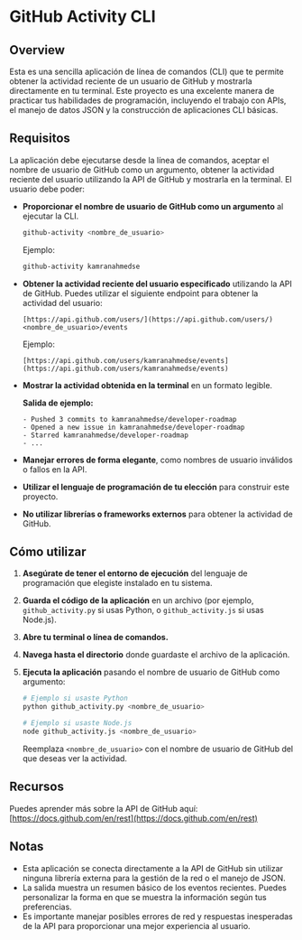 # GitHub Activity CLI

## Overview

Esta es una sencilla aplicación de línea de comandos (CLI) que te permite obtener la actividad reciente de un usuario de GitHub y mostrarla directamente en tu terminal. Este proyecto es una excelente manera de practicar tus habilidades de programación, incluyendo el trabajo con APIs, el manejo de datos JSON y la construcción de aplicaciones CLI básicas.

## Requisitos

La aplicación debe ejecutarse desde la línea de comandos, aceptar el nombre de usuario de GitHub como un argumento, obtener la actividad reciente del usuario utilizando la API de GitHub y mostrarla en la terminal. El usuario debe poder:

* **Proporcionar el nombre de usuario de GitHub como un argumento** al ejecutar la CLI.

    ```bash
    github-activity <nombre_de_usuario>
    ```

    Ejemplo:

    ```bash
    github-activity kamranahmedse
    ```

* **Obtener la actividad reciente del usuario especificado** utilizando la API de GitHub. Puedes utilizar el siguiente endpoint para obtener la actividad del usuario:

    ```
    [https://api.github.com/users/](https://api.github.com/users/)<nombre_de_usuario>/events
    ```

    Ejemplo:

    ```
    [https://api.github.com/users/kamranahmedse/events](https://api.github.com/users/kamranahmedse/events)
    ```

* **Mostrar la actividad obtenida en la terminal** en un formato legible.

    **Salida de ejemplo:**

    ```
    - Pushed 3 commits to kamranahmedse/developer-roadmap
    - Opened a new issue in kamranahmedse/developer-roadmap
    - Starred kamranahmedse/developer-roadmap
    - ...
    ```

* **Manejar errores de forma elegante**, como nombres de usuario inválidos o fallos en la API.

* **Utilizar el lenguaje de programación de tu elección** para construir este proyecto.

* **No utilizar librerías o frameworks externos** para obtener la actividad de GitHub.

## Cómo utilizar

1.  **Asegúrate de tener el entorno de ejecución** del lenguaje de programación que elegiste instalado en tu sistema.
2.  **Guarda el código de la aplicación** en un archivo (por ejemplo, `github_activity.py` si usas Python, o `github_activity.js` si usas Node.js).
3.  **Abre tu terminal o línea de comandos.**
4.  **Navega hasta el directorio** donde guardaste el archivo de la aplicación.
5.  **Ejecuta la aplicación** pasando el nombre de usuario de GitHub como argumento:

    ```bash
    # Ejemplo si usaste Python
    python github_activity.py <nombre_de_usuario>

    # Ejemplo si usaste Node.js
    node github_activity.js <nombre_de_usuario>
    ```

    Reemplaza `<nombre_de_usuario>` con el nombre de usuario de GitHub del que deseas ver la actividad.

## Recursos

Puedes aprender más sobre la API de GitHub aquí: [https://docs.github.com/en/rest](https://docs.github.com/en/rest)

## Notas

* Esta aplicación se conecta directamente a la API de GitHub sin utilizar ninguna librería externa para la gestión de la red o el manejo de JSON.
* La salida muestra un resumen básico de los eventos recientes. Puedes personalizar la forma en que se muestra la información según tus preferencias.
* Es importante manejar posibles errores de red y respuestas inesperadas de la API para proporcionar una mejor experiencia al usuario.
